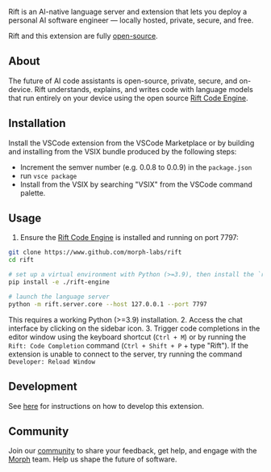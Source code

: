 Rift is an AI-native language server and extension that lets you deploy a personal AI software engineer — locally hosted, private, secure, and free.

Rift and this extension are fully [open-source](https://github.com/morph-labs/rift/tree/main/editors/rift-vscode).

## About
The future of AI code assistants is open-source, private, secure, and on-device. Rift understands, explains, and writes code with language models that run entirely on your device using the open source [Rift Code Engine](https://github.com/morph-labs/rift/tree/main/rift-engine).

## Installation
Install the VSCode extension from the VSCode Marketplace or by building and installing from the VSIX bundle produced by the following steps:

- Increment the semver number (e.g. 0.0.8 to 0.0.9) in the `package.json`
- run `vsce package`
- Install from the VSIX by searching "VSIX" from the VSCode command palette.

## Usage 
1. Ensure the [Rift Code Engine](https://github.com/morph-labs/rift/tree/main/rift-engine) is installed and running on port 7797:

```bash
git clone https://www.github.com/morph-labs/rift
cd rift

# set up a virtual environment with Python (>=3.9), then install the `rift` Python package
pip install -e ./rift-engine

# launch the language server
python -m rift.server.core --host 127.0.0.1 --port 7797
```

This requires a working Python (>=3.9) installation.
2. Access the chat interface by clicking on the sidebar icon.
3. Trigger code completions in the editor window using the keyboard shortcut (`Ctrl + M`) or by running the `Rift: Code Completion` command (`Ctrl + Shift + P`  +  type "Rift"). If the extension is unable to connect to the server, try running the command `Developer: Reload Window`

## Development
See [here](https://github.com/morph-labs/rift/blob/main/editors/rift-vscode/CONTRIBUTING.md) for instructions on how to develop this extension.

## Community
Join our [community]([https://discord.gg/wa5sgWMfqv](https://discord.gg/wa5sgWMfqv)) to share your feedback, get help, and engage with the [Morph](https://morph.so) team. Help us shape the future of software.
